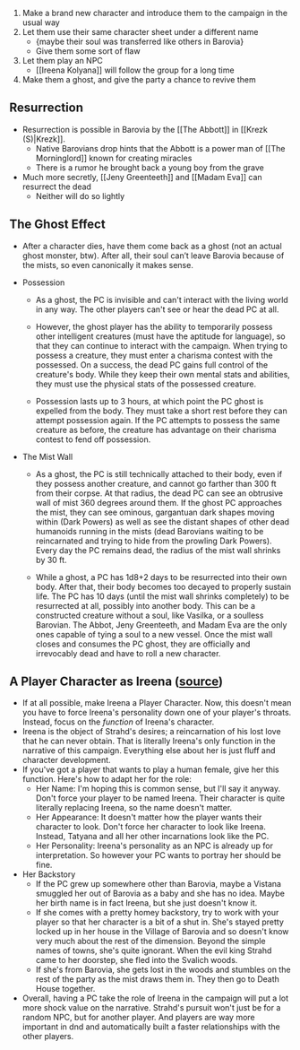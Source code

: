 1. Make a brand new character and introduce them to the campaign in the usual way
2. Let them use their same character sheet under a different name
	- {maybe their soul was transferred like others in Barovia}
	- Give them some sort of flaw
3. Let them play an NPC
	- [[Ireena Kolyana]] will follow the group for a long time
4. Make them a ghost, and give the party a chance to revive them

## Resurrection
- Resurrection is possible in Barovia by the [[The Abbott]] in [[Krezk (S)|Krezk]].
	- Native Barovians drop hints that the Abbott is a power man of [[The Morninglord]] known for creating miracles
	- There is a rumor he brought back a young boy from the grave
- Much more secretly, [[Jeny Greenteeth]] and [[Madam Eva]] can resurrect the dead
	- Neither will do so lightly

## The Ghost Effect
- After a character dies, have them come back as a ghost (not an actual ghost monster, btw). After all, their soul can’t leave Barovia because of the mists, so even canonically it makes sense.
- Possession
	- As a ghost, the PC is invisible and can't interact with the living world in any way. The other players can't see or hear the dead PC at all.
    -   However, the ghost player has the ability to temporarily possess other intelligent creatures (must have the aptitude for language), so that they can continue to interact with the campaign. When trying to possess a creature, they must enter a charisma contest with the possessed. On a success, the dead PC gains full control of the creature's body. While they keep their own mental stats and abilities, they must use the physical stats of the possessed creature.
        
    -   Possession lasts up to 3 hours, at which point the PC ghost is expelled from the body. They must take a short rest before they can attempt possession again. If the PC attempts to possess the same creature as before, the creature has advantage on their charisma contest to fend off possession.
        
-   The Mist Wall
    
    -   As a ghost, the PC is still technically attached to their body, even if they possess another creature, and cannot go farther than 300 ft from their corpse. At that radius, the dead PC can see an obtrusive wall of mist 360 degrees around them. If the ghost PC approaches the mist, they can see ominous, gargantuan dark shapes moving within (Dark Powers) as well as see the distant shapes of other dead humanoids running in the mists (dead Barovians waiting to be reincarnated and trying to hide from the prowling Dark Powers). Every day the PC remains dead, the radius of the mist wall shrinks by 30 ft.
        
    -   While a ghost, a PC has 1d8+2 days to be resurrected into their own body. After that, their body becomes too decayed to properly sustain life. The PC has 10 days (until the mist wall shrinks completely) to be resurrected at all, possibly into another body. This can be a constructed creature without a soul, like Vasilka, or a soulless Barovian. The Abbot, Jeny Greenteeth, and Madam Eva are the only ones capable of tying a soul to a new vessel. Once the mist wall closes and consumes the PC ghost, they are officially and irrevocably dead and have to roll a new character.

## A Player Character as Ireena ([source](https://www.reddit.com/r/CurseofStrahd/comments/8xu9lo/fleshing_out_curse_of_strahd_the_village_of/))
- If at all possible, make Ireena a Player Character. Now, this doesn't mean you have to force Ireena's personality down one of your player's throats. Instead, focus on the _function_ of Ireena's character.
- Ireena is the object of Strahd's desires; a reincarnation of his lost love that he can never obtain. That is literally Ireena's only function in the narrative of this campaign. Everything else about her is just fluff and character development.
- If you've got a player that wants to play a human female, give her this function. Here's how to adapt her for the role:
    - Her Name: I'm hoping this is common sense, but I'll say it anyway. Don't force your player to be named Ireena. Their character is quite literally replacing Ireena, so the name doesn't matter.
    - Her Appearance: It doesn't matter how the player wants their character to look. Don't force her character to look like Ireena. Instead, Tatyana and all her other incarnations look like the PC.
    - Her Personality: Ireena's personality as an NPC is already up for interpretation. So however your PC wants to portray her should be fine.
- Her Backstory
    - If the PC grew up somewhere other than Barovia, maybe a Vistana smuggled her out of Barovia as a baby and she has no idea. Maybe her birth name is in fact Ireena, but she just doesn't know it.
    - If she comes with a pretty homey backstory, try to work with your player so that her character is a bit of a shut in. She's stayed pretty locked up in her house in the Village of Barovia and so doesn't know very much about the rest of the dimension. Beyond the simple names of towns, she's quite ignorant. When the evil king Strahd came to her doorstep, she fled into the Svalich woods.
    - If she's from Barovia, she gets lost in the woods and stumbles on the rest of the party as the mist draws them in. They then go to Death House together.
- Overall, having a PC take the role of Ireena in the campaign will put a lot more shock value on the narrative. Strahd's pursuit won't just be for a random NPC, but for another player. And players are way more important in dnd and automatically built a faster relationships with the other players.